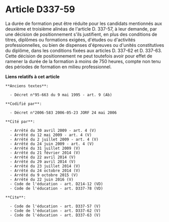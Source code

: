 # Article D337-59

La durée de formation peut être réduite pour les candidats mentionnés aux deuxième et troisième alinéas de l'article D.
337-57, à leur demande, par une décision de positionnement s'ils justifient, en plus des conditions de titres, diplômes ou
formations exigées, d'études ou d'activités professionnelles, ou bien de dispenses d'épreuves ou d'unités constitutives du
diplôme, dans les conditions fixées aux articles D. 337-62 et D. 337-63. Cette décision de positionnement ne peut toutefois
avoir pour effet de ramener la durée de la formation à moins de 750 heures, compte non tenu des périodes de formation en
milieu professionnel.

**Liens relatifs à cet article**

	**Anciens textes**:

	  - Décret n°95-663 du 9 mai 1995 - art. 9 (Ab)

	**Codifié par**:

	  - Décret n°2006-583 2006-05-23 JORF 24 mai 2006

	**Cité par**:

	  - Arrêté du 30 avril 2009 - art. 4 (V)
	  - Arrêté du 12 mai 2009 - art. 4 (V)
	  - Arrêté du 2 juillet 2009 - art. 4 (V)
	  - Arrêté du 24 juin 2009 - art. 4 (V)
	  - Arrêté du 31 juillet 2009 (V)
	  - Arrêté du 21 février 2014 (V)
	  - Arrêté du 22 avril 2014 (V)
	  - Arrêté du 29 avril 2014 (V)
	  - Arrêté du 23 juillet 2014 (V)
	  - Arrêté du 24 octobre 2014 (V)
	  - Arrêté du 9 octobre 2015 (V)
	  - Arrêté du 22 juin 2016 (V)
	  - Code de l'éducation - art. D214-12 (VD)
	  - Code de l'éducation - art. D337-78 (VD)

	**Cite**:

	  - Code de l'éducation - art. D337-57 (V)
	  - Code de l'éducation - art. D337-62 (V)
	  - Code de l'éducation - art. D337-63 (V)
